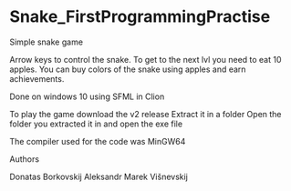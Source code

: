 # Snake_FirstProgrammingPractise

Simple snake game

Arrow keys to control the snake. To get to the next lvl you need to eat 10 apples. You can buy colors of the snake using apples and earn achievements.

Done on windows 10 using SFML in Clion

To play the game download the v2 release 
Extract it in a folder
Open the folder you extracted it in and open the exe file

The compiler used for the code was MinGW64


Authors

Donatas Borkovskij
Aleksandr Marek Višnevskij 
